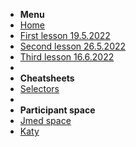 <!-- markdownlint-disable MD041 -->

* **Menu**
* [Home](/)
* [First lesson 19.5.2022](1lesson.md)
* [Second lesson 26.5.2022](2lesson.md)
* [Third lesson 16.6.2022](3lesson.md)
* &nbsp;
* **Cheatsheets**
* [Selectors](selectors.md)
* &nbsp;
* **Participant space**
* [Jmed space](jmedSpace.md)
* [Katy](katy.md)
